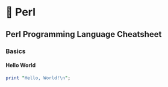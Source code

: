# 🐪 Perl

## Perl Programming Language Cheatsheet

### Basics

#### Hello World

```perl
print "Hello, World!\n";
```
